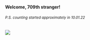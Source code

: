 #### Welcome, 709th stranger!

###### <sup>P.S. counting started approximately in 10.01.22</sup>

<img src="https://kraftwerk28.pp.ua/vcnt.png"></img>
